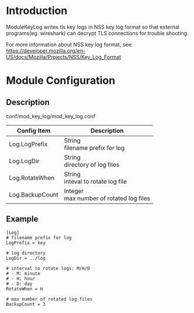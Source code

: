 # Introduction 

ModuleKeyLog writes tls key logs in NSS key log format so that external
programs(eg. wireshark) can decrypt TLS connections for trouble shooting.

For more information about NSS key log format, see:
https://developer.mozilla.org/en-US/docs/Mozilla/Projects/NSS/Key_Log_Format

# Module Configuration

## Description
conf/mod_key_log/mod_key_log.conf

| Config Item | Description                             |
| ----------- | --------------------------------------- |
| Log.LogPrefix | String<br>filename prefix for log |
| Log.LogDir | String<br>directory of log files |
| Log.RotateWhen | String<br>inteval to rotate log file |
| Log.BackupCount | Integer<br>max number of rotated log files |

## Example
```
[Log]
# filename prefix for log 
LogPrefix = key

# log directory 
LogDir = ../log

# interval to rotate logs: M/H/D
# - M: minute
# - H: hour
# - D: day
RotateWhen = H 

# max number of rotated log files
BackupCount = 3
```

